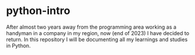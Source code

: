 # python-intro
After almost two years away from the programming area working as a handyman in a company in my region, now (end of 2023) I have decided to return. In this repository I will be documenting all my learnings and studies in Python.
